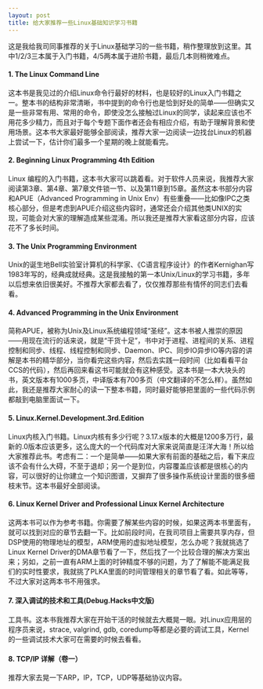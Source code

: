 ```yaml
---
layout: post
title: 给大家推荐一些Linux基础知识学习书籍
---
```


这是我给我司同事推荐的关于Linux基础学习的一些书籍，稍作整理放到这里。其中1/2/3三本属于入门书籍，4/5两本属于进阶书籍，最后几本则稍微难点。

#### 1. The Linux Command Line  

这本书是我见过的介绍Linux命令行最好的材料，也是较好的Linux入门书籍之一。整本书的结构非常清晰，书中提到的命令行也是恰到好处的简单——但确实又是一些非常有用、常用的命令，即使没怎么接触过Linux的同学，读起来应该也不用花多少精力，而且对于每个专题下面作者还会有相应介绍，有助于理解背景和使用场景。这本书大家最好能够全部阅读，推荐大家一边阅读一边找台Linux的机器上尝试一下，估计你们最多一个星期的晚上就能看完。

#### 2. Beginning Linux Programming 4th Edition  

Linux 编程的入门书籍，这本书大家可以跳着看。对于软件人员来说，我推荐大家阅读第3章、第4章、第7章文件锁一节、以及第11章到15章。虽然这本书部分内容和APUE（Advanced Programming in Unix Env）有些重叠——比如像IPC之类核心部分，但是考虑到APUE介绍这些内容时，通常还会介绍其他类UNIX的实现，可能会对大家的理解造成某些混淆。所以我还是推荐大家看这部分内容，应该花不了多长时间。

#### 3. The Unix Programming Environment  

Unix的诞生地Bell实验室计算机的科学家、《C语言程序设计》的作者Kernighan写1983年写的，经典成就经典。这是我接触的第一本Unix/Linux的学习书籍，多年以后想来依旧很美好。不推荐大家都去看了，仅仅推荐那些有情怀的同志们去看看。  

#### 4. Advanced Programming in the Unix Environment  
简称APUE，被称为Unix及Linux系统编程领域“圣经”。这本书被人推崇的原因——用现在流行的话来说，就是“干货十足”，书中对于进程、进程间的关系、进程控制和同步、线程、线程控制和同步、Daemon、IPC、同步IO异步IO等内容的讲解是本书的精华部分，当你看完这些内容，然后去实践一段时间（比如看看平台CCS的代码），然后再回来看这书可能就会有这种感受。这本书是一本大块头的书，英文版本有1000多页，中译版本有700多页（中文翻译的不怎么样）。虽然如此，我还是推荐大家耐心的读一下整本书籍，同时最好能够把里面的一些代码示例都敲到电脑里面试一下。

#### 5. Linux.Kernel.Development.3rd.Edition  
Linux内核入门书籍。Linux内核有多少行呢？3.17.x版本的大概是1200多万行，最新的.0版本应该更多，这么庞大的一个代码库对大家来说简直是汪洋大海！所以给大家推荐此书。考虑有二：一个是简单——如果大家有前面的基础之后，看下来应该不会有什么大碍，不至于退却；另一个是到位，内容覆盖应该都是很核心的内容，可以很好的让你建立一个知识图谱，又摒弃了很多操作系统设计里面的很多细枝末节。这本书最好全部阅读。

#### 6. Linux Kernel Driver and Professional Linux Kernel Architecture  
这两本书可以作为参考书籍。你需要了解某些内容的时候，如果这两本书里面有，就可以找到对应的章节去翻一下。比如前段时间，在我司项目上需要共享内存，但DSP使用的物理地址的模型，ARM使用的虚拟地址模型，怎么办呢？我就挑选了Linux Kernel Driver的DMA章节看了一下，然后找了一个比较合理的解决方案出来；另如，之前一直有ARM上面的时钟精度不够的问题，为了了解能不能满足我们的实时性要求，我就挑了PLKA里面的时间管理相关的章节看了看。如此等等，不过大家对这两本书不用强求。

#### 7. 深入调试的技术和工具(Debug.Hacks中文版)
工具书。这本书我推荐大家在开始干活的时候就去大概晃一眼。对Linux应用层的程序员来说，strace, valgrind, gdb, coredump等都是必要的调试工具，Kernel的一些调试技术大家可在需要的时候去看看。

#### 8. TCP/IP 详解（卷一）  
推荐大家去晃一下ARP，IP，TCP，UDP等基础协议内容。
